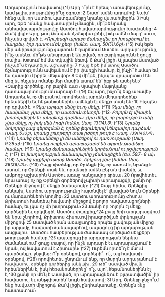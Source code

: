 
Արդարություն հավատով
(^1) Արդ ո՞րն է հրեայի առավելությունը, կամ թլփատությունից ի՞նչ օգուտ։ 2 Շատ՝ ամեն առումով։ Նախ՝ հենց այն, որ
Աստծու պատգամները նրանց վստահվեցին։ 3 Իսկ արդ, եթե ոմանք հավատարիմ չմնացին, մի՞թե նրանց
անհավատարմությունը Աստծու հավատարմությունը խափանեց։ 4 Քա՛վ լիցի։ Արդ, թող Աստված ճշմարիտ լինի, իսկ
ամեն մարդ՝ սուտ, ինչպես գրված է.
_«Որպեսզի արդար ճանաչվես քո խոսքերում
եւ հաղթես, երբ դատում են քեզ» (հմմտ. Սաղ. 50(51).6բ)։_
(^5) Իսկ եթե մեր անիրավությունը ցայտուն է դարձնում Աստծու արդարությունը, ի՞նչ ասենք. մի՞թե անարդար է
Աստված, որ բարկությունն է ցույց տալիս։ Խոսում եմ մարդկային ձեւով։ 6 Քա՛վ լիցի։ Այլապես Աստված ինչպե՞ս է
դատելու աշխարհը։ 7 Բայց եթե իմ ստով Աստծու ճշմարտությունն ավելանում է իր փառքի համար, էլ ինչի՞ համար եմ
ես դատվում իբրեւ մեղավոր։ 8 Եվ մի՞թե, ինչպես զրպարտում են մեզ եւ ինչպես ոմանք մեր մասին ասում են՝ իբր թե ասել
ենք՝ «Չարիք գործենք, որ բարին գա»։ Այսպիսի մարդկանց դատապարտությունն արդար է։
(^9) Եվ արդ, ինչո՞վ ենք առավել։ Արդարեւ եւ ոչ մի բանով. որովհետեւ արդեն մեղադրեցինք հրեաներին եւ
հեթանոսներին. ամենքն էլ մեղքի տակ են։ 10 Ինչպես որ գրված է.
_«Չկա արդար մեկը եւ ոչ մեկը։_
(^11) _Չկա մեկը, որ հասկանա, չկա մեկը, որ Աստծուն փնտրի։_
(^12) _Բոլորն էլ միասին խոտորվեցին եւ անպետք դարձան.
չկա մեկը, որ բարություն անի, չկա մեկը, ոչ իսկ մեկ հոգի (հմմտ. Սաղ. 13(14).3)։_
(^13) _Նրանց կոկորդը բաց գերեզման է, իրենց լեզուներով նենգավոր դարձան (Սաղ. 5.10բ),
նրանց շուրթերի տակ իժերի թույն է (Սաղ. 139(140).4)։_
(^14) _Նրանց բերանները լի են անեծքով ու դառնությամբ (Սաղ. 9.28ա)։_
(^15) _Նրանց ոտքերն արագաշարժ են արյուն թափելու համար։_
(^16) _Նրանց ճանապարհներին կործանում ու թշվառություն է,_
(^17) _եւ խաղաղության ճանապարհը չճանաչեցին (Ես. 59.7- 8 ա)։_
(^18) _Նրանց աչքերի առաջ Աստծու երկյուղ չկա (հմմտ. Սաղ. 35(36).2)»։_
(^19) Բայց գիտենք, որ Օրենքն ինչ որ ասում է, նրանց է ասում, որ Օրենքի տակ են, որպեսզի ամեն բերան փակվի, եւ
ամբողջ աշխարհն Աստծու առաջ հանցավոր երեւա։ 20 Որովհետեւ նրա առաջ ոչ ոք Օրենքի գործերով չպիտի
արդարացվի, քանի որ Օրենքի միջոցով է մեղքի ճանաչումը։
(^21) Բայց հիմա, Օրենքից անկախ, Աստծու արդարությունը հայտնվել է՝ վկայված նույն Օրենքի ու մարգարեների
կողմից։ 22 Աստծու արդարությունը Հիսուս Քրիստոսի հանդեպ հավատի միջոցով է բոլոր հավատացողների համար, եւ
չկա ոչ մի խտրություն։ 23 Քանի որ բոլորն էլ մեղք գործեցին եւ զրկվեցին Աստծու փառքից,^24 բայց ձրի արդարացվում են
նրա շնորհով, Քրիստոս Հիսուսով իրագործված փրկության միջոցով։ 25 Աստված նրան առաջադրեց որպես քավության
միջոց իր արյամբ, հավատի ճանապարհով, ապացույց իր արդարության անցյալում՝ Աստծու համբերության ժամանակ
գործված մեղքերի թողության համար,^26 ապացույց իր արդարության ներկա ժամանակում՝ ցույց տալով, որ ինքն
արդար է եւ արդարացնում է նրան, ով հավատում է Հիսուսին։
(^27) Ուրեմն որտե՞ղ է մնում պարծանքը. ջնջվեց։ Ո՞ր օրենքով, գործերի՞. ո՛չ, այլ հավատի օրենքով, (^28) որովհետեւ
ընդունում ենք, որ մարդն արդարանում է հավատով, օրենքի գործերից անկախ։ 29 Թե՞ Աստված միայն հրեաներինն է,
իսկ հեթանոսներինը՝ ո՞չ. այո՛, հեթանոսներինն էլ է,^30 քանի որ մե՛կ է Աստված, որ արդարացնելու է թլփատվածին՝ իր
հավատով, եւ անթլփատին՝ նույն հավատով։ 31 Արդ, Օրենքը ջնջո՞ւմ ենք հավատի միջոցով։ Քա՛վ լիցի, ընդհակառակը,
Օրենքն ենք հաստատում։
